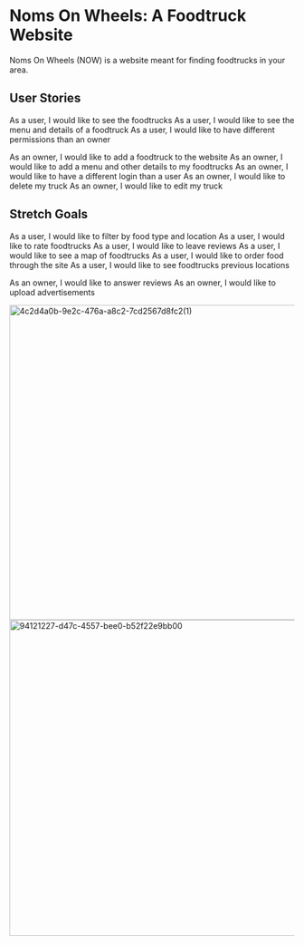 # Noms On Wheels: A Foodtruck Website

Noms On Wheels (NOW) is a website meant for finding foodtrucks in your area.

## User Stories

As a user, I would like to see the foodtrucks
As a user, I would like to see the menu and details of a foodtruck
As a user, I would like to have different permissions than an owner

As an owner, I would like to add a foodtruck to the website
As an owner, I would like to add a menu and other details to my foodtrucks
As an owner, I would like to have a different login than a user
As an owner, I would like to delete my truck
As an owner, I would like to edit my truck

## Stretch Goals

As a user, I would like to filter by food type and location
As a user, I would like to rate foodtrucks
As a user, I would like to leave reviews
As a user, I would like to see a map of foodtrucks
As a user, I would like to order food through the site
As a user, I would like to see foodtrucks previous locations

As an owner, I would like to answer reviews
As an owner, I would like to upload advertisements


<img width="556" alt="4c2d4a0b-9e2c-476a-a8c2-7cd2567d8fc2(1)" src="https://user-images.githubusercontent.com/74693076/183236061-67fc0afb-be58-449a-a9a4-0a1fcd1b7b51.png">

<img width="558" alt="94121227-d47c-4557-bee0-b52f22e9bb00" src="https://user-images.githubusercontent.com/74693076/183236064-4acd977e-67cb-4da1-965d-57bf799577be.png">
